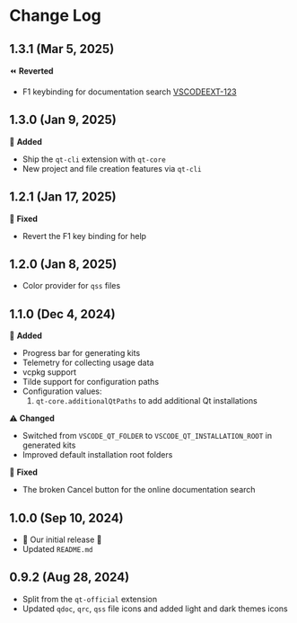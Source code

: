 # Change Log

## 1.3.1 (Mar 5, 2025)

⏪ **Reverted**

- F1 keybinding for documentation search [VSCODEEXT-123](https://bugreports.qt.io/browse/VSCODEEXT-123)

## 1.3.0 (Jan 9, 2025)

🎉 **Added**

- Ship the `qt-cli` extension with `qt-core`
- New project and file creation features via `qt-cli`

## 1.2.1 (Jan 17, 2025)

🐞 **Fixed**

- Revert the F1 key binding for help

## 1.2.0 (Jan 8, 2025)

- Color provider for `qss` files

## 1.1.0 (Dec 4, 2024)

🎉 **Added**

- Progress bar for generating kits
- Telemetry for collecting usage data
- vcpkg support
- Tilde support for configuration paths
- Configuration values:
    1. `qt-core.additionalQtPaths` to add additional Qt installations

⚠️ **Changed**

- Switched from `VSCODE_QT_FOLDER` to `VSCODE_QT_INSTALLATION_ROOT` in generated kits
- Improved default installation root folders

🐞 **Fixed**

- The broken Cancel button for the online documentation search

## 1.0.0 (Sep 10, 2024)

- 🎉 Our initial release 🎉
- Updated `README.md`

## 0.9.2 (Aug 28, 2024)

- Split from the `qt-official` extension
- Updated `qdoc`, `qrc`, `qss` file icons  and added light and dark themes icons
